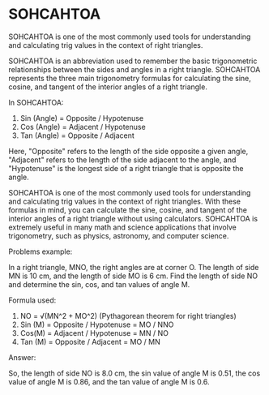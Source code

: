 # SOHCAHTOA
SOHCAHTOA is one of the most commonly used tools for understanding and calculating trig values in the context of right triangles.

SOHCAHTOA is an abbreviation used to remember the basic trigonometric relationships between the sides and angles in a right triangle. SOHCAHTOA represents the three main trigonometry formulas for calculating the sine, cosine, and tangent of the interior angles of a right triangle.

In SOHCAHTOA: 
1. Sin (Angle) = Opposite / Hypotenuse 
2. Cos (Angle) = Adjacent / Hypotenuse 
3. Tan (Angle) = Opposite / Adjacent

Here, "Opposite" refers to the length of the side opposite a given angle, "Adjacent" refers to the length of the side adjacent to the angle, and "Hypotenuse" is the longest side of a right triangle that is opposite the angle.

SOHCAHTOA is one of the most commonly used tools for understanding and calculating trig values in the context of right triangles. With these formulas in mind, you can calculate the sine, cosine, and tangent of the interior angles of a right triangle without using calculators. SOHCAHTOA is extremely useful in many math and science applications that involve trigonometry, such as physics, astronomy, and computer science.

Problems example:

In a right triangle, MNO, the right angles are at corner O. The length of side MN is 10 cm, and the length of side MO is 6 cm. Find the length of side NO and determine the sin, cos, and tan values of angle M. 

Formula used:

1. NO = √(MN^2 + MO^2) (Pythagorean theorem for right triangles) 
2. Sin (M) = Opposite / Hypotenuse = MO / NNO 
3. Cos(M) = Adjacent / Hypotenuse = MN / NO 
4. Tan (M) = Opposite / Adjacent = MO / MN

Answer: 

So, the length of side NO is 8.0 cm, the sin value of angle M is 0.51, the cos value of angle M is 0.86, and the tan value of angle M is 0.6.
